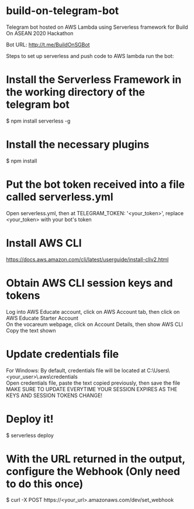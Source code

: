 # build-on-telegram-bot
Telegram bot hosted on AWS Lambda using Serverless framework for Build On ASEAN 2020 Hackathon

Bot URL: http://t.me/BuildOnSGBot

Steps to set up serverless and push code to AWS lambda run the bot:

# Install the Serverless Framework in the working directory of the telegram bot
$ npm install serverless -g

# Install the necessary plugins
$ npm install

# Put the bot token received into a file called serverless.yml
Open serverless.yml, then at TELEGRAM_TOKEN: '<your_token>', replace <your_token> with your bot's token

# Install AWS CLI
https://docs.aws.amazon.com/cli/latest/userguide/install-cliv2.html

# Obtain AWS CLI session keys and tokens
Log into AWS Educate account, click on AWS Account tab, then click on AWS Educate Starter Account  
On the vocareum webpage, click on Account Details, then show AWS CLI  
Copy the text shown  

# Update credentials file
For Windows: By default, credentials file will be located at C:\Users\\<your_user>\\.aws\credentials  
Open credentials file, paste the text copied previously, then save the file  
MAKE SURE TO UPDATE EVERYTIME YOUR SESSION EXPIRES AS THE KEYS AND SESSION TOKENS CHANGE!

# Deploy it!
$ serverless deploy

# With the URL returned in the output, configure the Webhook (Only need to do this once)
$ curl -X POST https://<your_url>.amazonaws.com/dev/set_webhook
